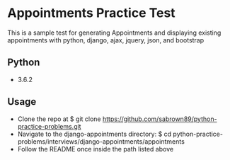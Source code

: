 # Appointments Practice Test #

This is a sample test for generating Appointments and displaying existing appointments with python, django, ajax, jquery, json, and bootstrap

## Python ##
- 3.6.2

## Usage ##
- Clone the repo at $ git clone https://github.com/sabrown89/python-practice-problems.git
- Navigate to the django-appointments directory: $ cd python-practice-problems/interviews/django-appointments/appointments
- Follow the README once inside the path listed above
